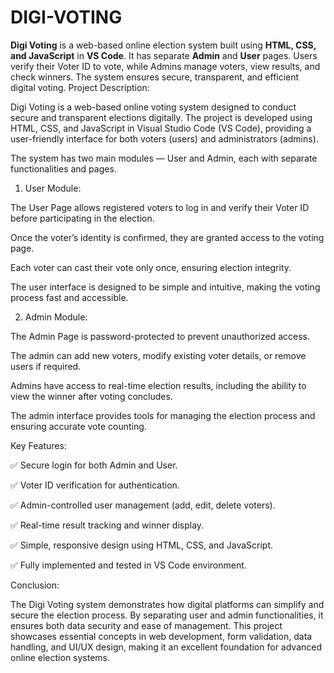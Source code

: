 # DIGI-VOTING
**Digi Voting** is a web-based online election system built using **HTML, CSS, and JavaScript** in **VS Code**. It has separate **Admin** and **User** pages. Users verify their Voter ID to vote, while Admins manage voters, view results, and check winners. The system ensures secure, transparent, and efficient digital voting.
Project Description:

Digi Voting is a web-based online voting system designed to conduct secure and transparent elections digitally. The project is developed using HTML, CSS, and JavaScript in Visual Studio Code (VS Code), providing a user-friendly interface for both voters (users) and administrators (admins).

The system has two main modules — User and Admin, each with separate functionalities and pages.

1. User Module:

The User Page allows registered voters to log in and verify their Voter ID before participating in the election.

Once the voter’s identity is confirmed, they are granted access to the voting page.

Each voter can cast their vote only once, ensuring election integrity.

The user interface is designed to be simple and intuitive, making the voting process fast and accessible.

2. Admin Module:

The Admin Page is password-protected to prevent unauthorized access.

The admin can add new voters, modify existing voter details, or remove users if required.

Admins have access to real-time election results, including the ability to view the winner after voting concludes.

The admin interface provides tools for managing the election process and ensuring accurate vote counting.

Key Features:

✅ Secure login for both Admin and User.

✅ Voter ID verification for authentication.

✅ Admin-controlled user management (add, edit, delete voters).

✅ Real-time result tracking and winner display.

✅ Simple, responsive design using HTML, CSS, and JavaScript.

✅ Fully implemented and tested in VS Code environment.

Conclusion:

The Digi Voting system demonstrates how digital platforms can simplify and secure the election process. By separating user and admin functionalities, it ensures both data security and ease of management. This project showcases essential concepts in web development, form validation, data handling, and UI/UX design, making it an excellent foundation for advanced online election systems.
